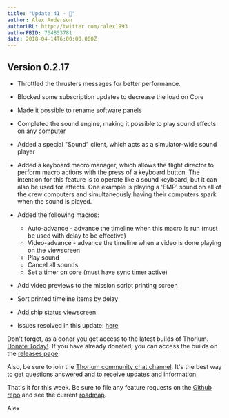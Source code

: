 ```yaml
---
title: "Update 41 - 🌲"
author: Alex Anderson
authorURL: http://twitter.com/ralex1993
authorFBID: 764853781
date: 2018-04-14T6:00:00.000Z
---
```


## Version 0.2.17

* Throttled the thrusters messages for better performance.
* Blocked some subscription updates to decrease the load on Core
* Made it possible to rename software panels
* Completed the sound engine, making it possible to play sound effects on any
  computer
* Added a special "Sound" client, which acts as a simulator-wide sound player
* Added a keyboard macro manager, which allows the flight director to perform
  macro actions with the press of a keyboard button. The intention for this
  feature is to operate like a sound keyboard, but it can also be used for
  effects. One example is playing a 'EMP' sound on all of the crew computers and
  simultaneously having their computers spark when the sound is played.
* Added the following macros:
  * Auto-advance - advance the timeline when this macro is run (must be used
    with delay to be effective)
  * Video-advance - advance the timeline when a video is done playing on the
    viewscreen
  * Play sound
  * Cancel all sounds
  * Set a timer on core (must have sync timer active)
* Add video previews to the mission script printing screen
* Sort printed timeline items by delay
* Add ship status viewscreen

* Issues resolved in this update:
  [here](https://github.com/Thorium-Sim/thorium/issues?utf8=✓&q=is%3Aissue+is%3Aclosed+closed%3A2018-04-08..2018-04-14)

Don't forget, as a donor you get access to the latest builds of Thorium.
[Donate Today!](/en/donate). If you have already donated, you can access the
builds on the [releases page](/en/releases).

Also, be sure to join the
[Thorium community chat channel](https://discord.gg/UvxTQZz). It's the best way
to get questions answered and to receive updates and information.

That's it for this week. Be sure to file any feature requests on the
[Github repo](https://github.com/Thorium-Sim/thorium/issues) and see the current
[roadmap](https://github.com/Thorium-Sim/thorium/projects/2).

Alex
